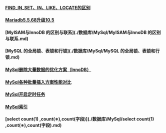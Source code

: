 
#### [FIND_IN_SET、IN、LIKE、LOCATE的区别](./数据库\MySql/FIND_IN_SET、IN、LIKE、LOCATE的区别.md)
#### [Mariadb5.5.68升级10.5](./数据库\MySql/Mariadb5.5.68升级10.5.md)
#### [MyISAM与InnoDB 的区别与联系](./数据库\MySql/MyISAM与InnoDB 的区别与联系.md)
#### [MySQL 的全局锁、表锁和行锁](./数据库\MySql/MySQL 的全局锁、表锁和行锁.md)
#### [MySql删除大量数据的优化方案（InnoDB）](./数据库\MySql/MySql删除大量数据的优化方案（InnoDB）.md)
#### [MySql各种批量插入方案性能对比](./数据库\MySql/MySql各种批量插入方案性能对比.md)
#### [MySql开启定时任务](./数据库\MySql/MySql开启定时任务.md)
#### [MySql索引](./数据库\MySql/MySql索引.md)
#### [select count(1) ,count(※),count(字段)](./数据库\MySql/select count(1) ,count(※),count(字段).md)
